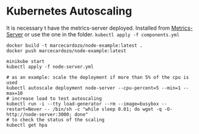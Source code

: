# Kubernetes Autoscaling 
It is necessary t have the metrics-server deployed. Installed from [Metrics-Server](https://github.com/kubernetes-sigs/metrics-server) or use the one in the folder. 
`kubectl apply -f components.yml`

```shell script
docker build -t marcecardozo/node-example:latest .
docker push marcecardozo/node-example:latest

minikube start
kubectl apply -f node-server.yml

# as an example: scale the deployment if more than 5% of the cpu is used
kubectl autoscale deployment node-server --cpu-percent=5 --min=1 --max=10
# increase load to test autoscaling 
kubectl run -i --tty load-generator --rm --image=busybox --restart=Never -- /bin/sh -c "while sleep 0.01; do wget -q -O- http://node-server:3000; done"
# to check the status of the scaling
kubectl get hpa
```